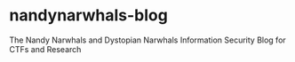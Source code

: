 # nandynarwhals-blog

The Nandy Narwhals and Dystopian Narwhals Information Security Blog for CTFs and Research
